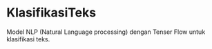 # KlasifikasiTeks
Model NLP (Natural Language processing) dengan Tenser Flow untuk klasifikasi teks.
